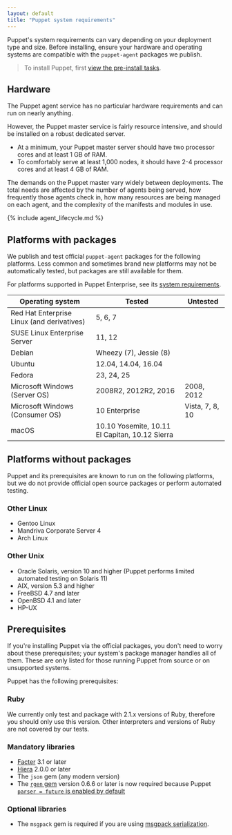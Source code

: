 ```yaml
---
layout: default
title: "Puppet system requirements"
---
```


Puppet's system requirements can vary depending on your deployment type and size. Before installing, ensure your hardware and operating systems are compatible with the `puppet-agent` packages we publish.

> To install Puppet, first [view the pre-install tasks](./install_pre.html).

## Hardware

The Puppet agent service has no particular hardware requirements and can run on nearly anything.

However, the Puppet master service is fairly resource intensive, and should be installed on a robust dedicated server.

* At a minimum, your Puppet master server should have two processor cores and at least 1 GB of RAM.
* To comfortably serve at least 1,000 nodes, it should have 2-4 processor cores and at least 4 GB of RAM.

The demands on the Puppet master vary widely between deployments. The total needs are affected by the number of agents being served, how frequently those agents check in, how many resources are being managed on each agent, and the complexity of the manifests and modules in use.

{% include agent_lifecycle.md %}

## Platforms with packages

We publish and test official `puppet-agent` packages for the following platforms. Less common and sometimes brand new platforms may not be automatically tested, but packages are still available for them.

For platforms supported in Puppet Enterprise, see its [system requirements]({{pe}}/sys_req_os.html).

| Operating system                           | Tested                                         | Untested        |
|--------------------------------------------|------------------------------------------------|-----------------|
| Red Hat Enterprise Linux (and derivatives) | 5, 6, 7                                        |                 |
| SUSE Linux Enterprise Server               | 11, 12                                         |                 |
| Debian                                     | Wheezy (7), Jessie (8)                         |                 |
| Ubuntu                                     | 12.04, 14.04, 16.04                            |                 |
| Fedora                                     | 23, 24, 25                                     |                 |
| Microsoft Windows (Server OS)              | 2008R2, 2012R2, 2016                           | 2008, 2012      |
| Microsoft Windows (Consumer OS)            | 10 Enterprise                                  | Vista, 7, 8, 10 |
| macOS                                      | 10.10 Yosemite, 10.11 El Capitan, 10.12 Sierra |                 |

## Platforms without packages

Puppet and its prerequisites are known to run on the following platforms, but we do not provide official open source packages or perform automated testing.

### Other Linux

* Gentoo Linux
* Mandriva Corporate Server 4
* Arch Linux

### Other Unix

* Oracle Solaris, version 10 and higher (Puppet performs limited automated testing on Solaris 11)
* AIX, version 5.3 and higher
* FreeBSD 4.7 and later
* OpenBSD 4.1 and later
* HP-UX

## Prerequisites

If you're installing Puppet via the official packages, you don't need to worry about these prerequisites; your system's package manager handles all of them. These are only listed for those running Puppet from source or on unsupported systems.

Puppet has the following prerequisites:

### Ruby

We currently only test and package with 2.1.x versions of Ruby, therefore you should only use this version. Other interpreters and versions of Ruby are not covered by our tests.

### Mandatory libraries

* [Facter]({{facter}}/) 3.1 or later
* [Hiera]({{hiera}}/) 2.0.0 or later
* The `json` gem (any modern version)
* The [`rgen` gem](http://ruby-gen.org/downloads) version 0.6.6 or later is now required because Puppet [`parser = future` is enabled by default](./lang_updating_manifests.html)

### Optional libraries

* The `msgpack` gem is required if you are using [msgpack serialization](./experiments_msgpack.html).
